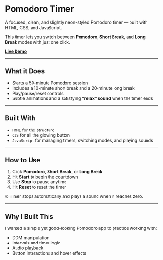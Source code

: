 # Pomodoro Timer

A focused, clean, and slightly neon-styled Pomodoro timer — built with HTML, CSS, and JavaScript.


This timer lets you switch between **Pomodoro**, **Short Break**, and **Long Break** modes with just one click.

 **[Live Demo](https://sumit-63030.github.io/pomodoro-project/)**

---

## What it Does

- Starts a 50-minute Pomodoro session
- Includes a 10-minute short break and a 20-minute long break
- Play/pause/reset controls
- Subtle animations and a satisfying **"relax" sound** when the timer ends

---

## Built With

- `HTML` for the structure
- `CSS` for all the glowing button
- `JavaScript` for managing timers, switching modes, and playing sounds

---

## How to Use

1. Click **Pomodoro**, **Short Break**, or **Long Break**
2. Hit **Start** to begin the countdown
3. Use **Stop** to pause anytime
4. Hit **Reset** to reset the timer

⏰ Timer stops automatically and plays a sound when it reaches zero.

---

## Why I Built This

I wanted a simple yet good-looking Pomodoro app to practice working with:
- DOM manipulation
- Intervals and timer logic
- Audio playback
- Button interactions and hover effects
